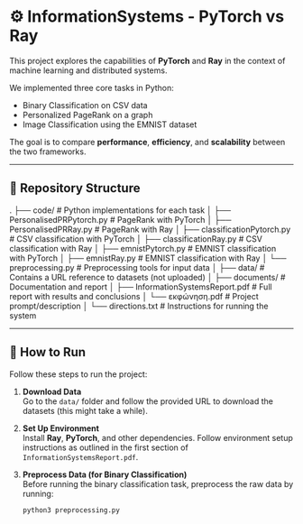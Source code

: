 # ⚙️ InformationSystems - PyTorch vs Ray

This project explores the capabilities of **PyTorch** and **Ray** in the context of machine learning and distributed systems.

We implemented three core tasks in Python:
- Binary Classification on CSV data
- Personalized PageRank on a graph
- Image Classification using the EMNIST dataset

The goal is to compare **performance**, **efficiency**, and **scalability** between the two frameworks.

---

## 📁 Repository Structure
.
├── code/ # Python implementations for each task
│ ├── PersonalisedPRPytorch.py # PageRank with PyTorch
│ ├── PersonalisedPRRay.py # PageRank with Ray
│ ├── classificationPytorch.py # CSV classification with PyTorch
│ ├── classificationRay.py # CSV classification with Ray
│ ├── emnistPytorch.py # EMNIST classification with PyTorch
│ ├── emnistRay.py # EMNIST classification with Ray
│ └── preprocessing.py # Preprocessing tools for input data
│
├── data/ # Contains a URL reference to datasets (not uploaded)
│
├── documents/ # Documentation and report
│ ├── InformationSystemsReport.pdf # Full report with results and conclusions
│ └── εκφώνηση.pdf # Project prompt/description
│
└── directions.txt # Instructions for running the system


---

## 🚀 How to Run

Follow these steps to run the project:

1. **Download Data**  
   Go to the `data/` folder and follow the provided URL to download the datasets (this might take a while).

2. **Set Up Environment**  
   Install **Ray**, **PyTorch**, and other dependencies. Follow environment setup instructions as outlined in the first section of `InformationSystemsReport.pdf`.

3. **Preprocess Data (for Binary Classification)**  
   Before running the binary classification task, preprocess the raw data by running:

   ```bash
   python3 preprocessing.py
